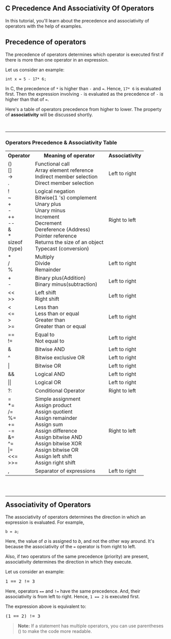 ## C Precedence And Associativity Of Operators

<p class="editor-contents__short-description">In this tutorial, you'll learn about the precedence and associativity of operators with the help of examples.</p>

<h2 id="precedence">Precedence of operators</h2>

<p>The precedence of operators determines which operator is executed first if there is more than one operator in an expression.</p>

<p>Let us consider an example:</p>

<pre>
<code>int x = 5 - 17* 6;</code></pre>

<p>In C, the precedence of <code>*</code> is higher than <code>-</code> and <code>=</code>. Hence, <code>17* 6</code> is evaluated first. Then the expression involving <code>-</code> is evaluated as the precedence of <code>-</code> is higher than that of <code>=</code>.</p>

<p>Here's a table of operators precedence from higher to lower. The property of <strong>associativity</strong> will be discussed shortly.</p><br>

<hr><h3 id="table">Operators Precedence &amp; Associativity Table</h3>

<center>
<table style="align:center">
        <tr>
            <th>Operator</th>
            <th>Meaning of operator</th>
            <th>Associativity</th>
        </tr>
        <tr>
            <td>()<br>[]<br>-&gt;<br>.</td>
            <td>Functional call <br>Array element reference<br>Indirect member selection<br>Direct member selection</td>
            <td>Left to right</td>
        </tr>
        <tr>
            <td>!<br>~<br>+<br>-<br>++<br>--<br>&amp;<br>*<br>sizeof<br>(type)</td>
            <td>Logical negation<br>Bitwise(1 's) complement<br>Unary plus<br>Unary
                minus<br>Increment<br>Decrement<br>Dereference (Address)<br>Pointer reference<br>Returns the size of an
                object<br>Typecast (conversion)</td>
            <td>Right to left</td>
        </tr>
        <tr>
            <td>*<br>/<br>%</td>
            <td>Multiply<br>Divide<br>Remainder</td>
            <td>Left to right</td>
        </tr>
        <tr>
            <td>+<br>-</td>
            <td>Binary plus(Addition)<br>Binary minus(subtraction)</td>
            <td>Left to right</td>
        </tr>
        <tr>
            <td>&lt;&lt;<br>&gt;&gt;</td>
            <td>Left shift<br>Right shift</td>
            <td>Left to right</td>
        </tr>
        <tr>
            <td>&lt;<br>&lt;=<br>&gt;<br>&gt;=</td>
            <td>Less than<br>Less than or equal<br>Greater than<br>Greater than or equal</td>
            <td>Left to right</td>
        </tr>
        <tr>
            <td>==<br>!=</td>
            <td>Equal to<br>Not equal to</td>
            <td>Left to right</td>
        </tr>
        <tr>
            <td>&amp;</td>
            <td>Bitwise AND</td>
            <td>Left to right</td>
        </tr>
        <tr>
            <td>^</td>
            <td>Bitwise exclusive OR</td>
            <td>Left to right</td>
        </tr>
        <tr>
            <td>|</td>
            <td>Bitwise OR</td>
            <td>Left to right</td>
        </tr>
        <tr>
            <td>&amp;&amp;</td>
            <td>Logical AND</td>
            <td>Left to right</td>
        </tr>
        <tr>
            <td>||</td>
            <td>Logical OR</td>
            <td>Left to right</td>
        </tr>
        <tr>
            <td>?:</td>
            <td>Conditional Operator</td>
            <td>Right to left</td>
        </tr>
        <tr>
            <td>=<br>*=<br>/=<br>%=<br>+=<br>-=<br>&amp;=<br>^=<br>|=<br>&lt;&lt;=<br>&gt;&gt;=</td>
            <td>Simple assignment<br>Assign product<br>Assign quotient<br>Assign remainder<br>Assign sum<br>Assign
                difference<br>Assign bitwise AND<br>Assign bitwise XOR<br>Assign bitwise OR<br>Assign left
                shift<br>Assign right shift</td>
            <td>Right to left</td>
        </tr>
        <tr>
            <td>,</td>
            <td>Separator of expressions</td>
            <td>Left to right</td>
        </tr>
    </table>
</center>  
<br><br>

<hr><h2 id="associativity" style="margin-top:10px">Associativity of Operators</h2>

<p>The associativity of operators determines the direction in which an expression is evaluated. For example,</p>

<pre>
<code>b = a;</code></pre>

<p>Here, the value of <var>a</var> is assigned to <var>b</var>, and not the other way around. It's because the associativity of the <code>=</code> operator is from right to left.</p>

<div class="clearfix"></div>
<p>Also, if two operators of the same precedence (priority) are present, associativity determines the direction in
    which they execute.</p>

<p>Let us consider an example:</p>

<pre>
1 == 2 != 3</pre>

<p>Here, operators <code>==</code> and <code>!=</code> have the same precedence. And, their associativity is from
    left to right. Hence, <code>1 == 2</code> is executed first.</p>

<p>The expression above is equivalent to:</p>

<pre>
(1 == 2) != 3</pre>

> <p class="note-tip"><strong>Note:</strong> If a statement has multiple operators, you can use parentheses () to make the code more readable.</p>
</div>
